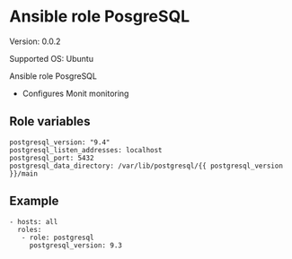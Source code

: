# Ansible role PosgreSQL

Version: 0.0.2

Supported OS: Ubuntu

Ansible role PosgreSQL

- Configures Monit monitoring

## Role variables
```
postgresql_version: "9.4"
postgresql_listen_addresses: localhost
postgresql_port: 5432
postgresql_data_directory: /var/lib/postgresql/{{ postgresql_version }}/main
```

## Example
```
- hosts: all
  roles:
   - role: postgresql
     postgresql_version: 9.3
```
